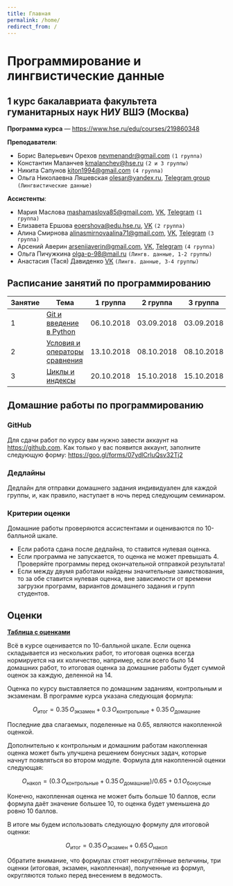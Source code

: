 ```yaml
---
title: Главная
permalink: /home/
redirect_from: /
---
```


# Программирование и лингвистические данные

## 1 курс бакалавриата факультета гуманитарных наук НИУ ВШЭ (Москва)

**Программа курса** — <https://www.hse.ru/edu/courses/219860348>

**Преподаватели**:
* Борис Валерьевич Орехов <nevmenandr@gmail.com> `(1 группа)`
* Константин Маланчев <kmalanchev@hse.ru> `(2 и 3 группы)`
* Никита Сапунов <kiton1994@gmail.com> `(4 группа)`
* Ольга Николаевна Ляшевская <olesar@yandex.ru>, [Telegram group](https://t.me/joinchat/GOaNBw-9-ud_qH8zgWmBVA) `(Лингвистические данные)`

**Ассистенты**:
* Мария Маслова <mashamaslova85@gmail.com>, [VK](https://vk.com/hesitantshade),  [Telegram](https://t.me/arstotrix) `(1 группа)`
* Елизавета Ершова <eoershova@edu.hse.ru>, [VK](https://vk.com/42whereismytea42) `(2 группа)`
* Алина Смирнова <alinasmirnovaalina71@gmail.com>, [VK](https://vk.com/id85845315), [Telegram](https://t.me/Kamenshchik) `(3 группа)`
* Арсений Аверин <arseniiaverin@gmail.com>, [VK](https://vk.com/arsenitheunicorn), [Telegram](https://t.me/arsenitheunicorn) `(4 группа)`
* Ольга Пичужкина <olga-p-98@mail.ru> `(Лингв. данные, 1-2 группы)`
* Анастасия (Тася) Давиденко [VK](https://vk.com/tasya_davidenko) `(Лингв. данные, 3-4 группы)`

## Расписание занятий по программированию

|Занятие|Тема|1 группа|2 группа|3 группа|4 группа|
|-------|----|--------|--------|--------|--------|
|1|[Git и введение в Python](/01/)|06.10.2018|03.09.2018|03.09.2018|05.09.2018|
|2|[Условия и операторы сравнения](/02/)|13.10.2018|08.10.2018|08.10.2018|10.10.2018|
|3|[Циклы и индексы](/03/)|20.10.2018|15.10.2018|15.10.2018||


## Домашние работы по программированию

### GitHub

Для сдачи работ по курсу вам нужно завести аккаунт на <https://github.com>. Как только у вас появится аккаунт, заполните следующую форму: <https://goo.gl/forms/07ydlCrluQsv32Tj2>

### Дедлайны
Дедлайн для отправки домашнего задания индивидуален для каждой группы, и, как правило, наступает в ночь перед следующим семинаром.

### Критерии оценки
Домашние работы проверяются ассистентами и оцениваются по 10-балльной шкале.

- Если работа сдана после дедлайна, то ставится нулевая оценка.
- Если программа не запускается, то оценка не может превышать 4. Проверяйте программы перед окончательной отправкой результата!
- Если между двумя работами найдены значительные заимствования, то за обе ставится нулевая оценка, вне зависимости от времени загрузки программ, вариантов домашнего задания и групп студентов.


## Оценки

**[Таблица с оценками](https://docs.google.com/spreadsheets/d/1Ps6RB8BAySe7ab_wEAcPmcJ7bDCDDzj9ZK_SoX1CONo)**

Всё в курсе оценивается по 10-балльной шкале.
Если оценка складывается из нескольких работ, то итоговая оценка всегда нормируется на их количество, например, если всего было 14 домашних работ, то итоговая оценка за домашние работы будет суммой оценок за каждую, деленной на 14.

Оценка по курсу выставляется по домашним заданиям, контрольным и экзаменам.
В программе курса указана следующая формула:

$$O_\mathrm{итог} = 0.35\, O_\mathrm{экзамен} + 0.3\, O_\mathrm{контрольные} + 0.35\, O_\mathrm{домашние}$$

Последние два слагаемых, поделенные на 0.65, являются накопленной оценкой.

Дополнительно к контрольным и домашним работам накопленная оценка может быть улучшена решением бонусных задач, которые начнут появляться во втором модуле.
Формула для накопленной оценки следующая:

$$O_\mathrm{накоп} = (0.3\, O_\mathrm{контрольные} + 0.35\, O_\mathrm{домашние}) / 0.65 + 0.1\, O_\mathrm{бонусные}$$

Конечно, накопленная оценка не может быть больше 10 баллов, если формула даёт значение большее 10, то оценка будет уменьшена до ровно 10 баллов.

В итоге мы будем использовать следующую формулу для итоговой оценки:

$$O_\mathrm{итог} = 0.35\, O_\mathrm{экзамен} + 0.65\, O_\mathrm{накоп}$$

Обратите внимание, что формулах стоят неокруглённые величины, три оценки (итоговая, экзамен, накопленная), полученные из формул, округляются только перед внесением в ведомость.
